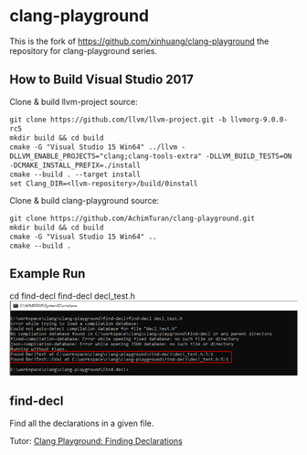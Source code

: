 clang-playground
================

This is the fork of https://github.com/xinhuang/clang-playground the repository for clang-playground series.

## How to Build Visual Studio 2017

Clone & build llvm-project source:  
```
git clone https://github.com/llvm/llvm-project.git -b llvmorg-9.0.0-rc5
mkdir build && cd build
cmake -G "Visual Studio 15 Win64" ../llvm -DLLVM_ENABLE_PROJECTS="clang;clang-tools-extra" -DLLVM_BUILD_TESTS=ON -DCMAKE_INSTALL_PREFIX=./install
cmake --build . --target install
set Clang_DIR=<llvm-repository>/build/0install
```

Clone & build clang-playground source:  
```
git clone https://github.com/AchimTuran/clang-playground.git
mkdir build && cd build
cmake -G "Visual Studio 15 Win64" ..
cmake --build .
```

## Example Run
cd find-decl
find-decl decl_test.h
![find-decl run](img/find-decl_run.png)


## find-decl

Find all the declarations in a given file.

Tutor: [Clang Playground: Finding Declarations]

[Clang Playground: Finding Declarations]:http://xinhuang.github.io/clang/2014/10/19/clang-playground-finding-declarations

